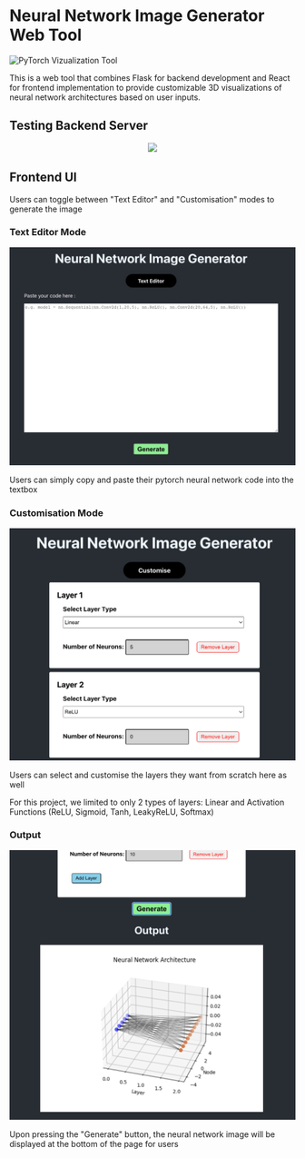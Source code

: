 # Neural Network Image Generator Web Tool
![PyTorch Vizualization Tool](https://github.com/Chockaaa/OSS-Project-PyTorchNeuralNetworkViz/assets/29830837/f8070edb-b1a1-4cc5-b210-ae9edd906ac6)

This is a web tool that combines Flask for backend development and React for frontend implementation to provide customizable 3D visualizations of neural network architectures based on user inputs.

## Testing Backend Server
<p align="center">
  <img src="https://github.com/Chockaaa/OSS-Project-PyTorchNeuralNetworkViz/assets/29830837/b9861958-252d-4c0a-8126-13c7a5ab7f25" width="640">
</p>


## Frontend UI

<p> Users can toggle between "Text Editor" and "Customisation" modes to generate the image </p>

### Text Editor Mode
<p align="center">
  <img src="images/homepage.png" width="640">
  <p>Users can simply copy and paste their pytorch neural network code into the textbox</p>
</p>

### Customisation Mode
<p align ="center">
    <img src="images/customiseLayers.png" width="640">
    <p>Users can select and customise the layers they want from scratch here as well</p>
    <p>For this project, we limited to only 2 types of layers: Linear and Activation Functions (ReLU, Sigmoid, Tanh, LeakyReLU, Softmax) </p>
</p>

### Output 
<p align ="center">
    <img src="images/outputpage.png" width="640">
    <p>Upon pressing the "Generate" button, the neural network image will be displayed at the bottom of the page for users</p>
</p>